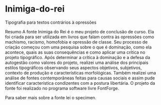 # Inimiga-do-rei
Tipografia para textos contrários à opressões

Resumo
A fonte Inimiga do Rei é o meu projeto de conclusão de curso. Ela foi criada para ser utilizada em livros que falam contra às opressões como machismo, racismo, homofobia e opressão de classe.
Seu processo de criação começou com uma pesquisa sobre o que é dominação, como ela acontece, quais as suas consequências e como aplicar uma crítica no projeto tipográfico.
Após determinar a crítica à dominação e a defesa da autogestão como valores do projeto, realizei uma análise dos principais estilos tipográficos observando seus aspectos objetivos, subjetivos, contexto de produção e características morfológicas. Também realizei uma análise de fontes contemporâneas feitas para causas sociais e assim pude identificar característica condizentes com a postura libertária.
O projeto da fonte foi realizado no programa software livre FontForge.

Para saber mais sobre a fonte lei o specimen.
